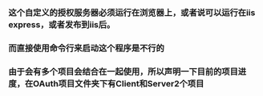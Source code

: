 ﻿### 这个自定义的授权服务器必须运行在浏览器上，或者说可以运行在iis express，或者发布到iis后。

### 而直接使用命令行来启动这个程序是不行的

### 由于会有多个项目会结合在一起使用，所以声明一下目前的项目进度，在OAuth项目文件夹下有Client和Server2个项目